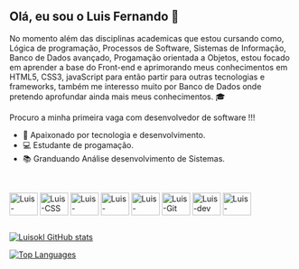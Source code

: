 ## Olá, eu sou o Luis Fernando 👋

 No momento além das disciplinas academicas que estou cursando como, Lógica de programação, Processos de Software, Sistemas de Informação, Banco de Dados avançado, Progamação orientada a Objetos, estou focado em aprender a base do Front-end e aprimorando meus conhecimentos em HTML5, CSS3, javaScript para então partir para outras tecnologias e frameworks, também me interesso muito por Banco de Dados onde pretendo aprofundar ainda mais meus conhecimentos. 🎓
 
 Procuro a minha primeira vaga com desenvolvedor de software !!!


- 🔭 Apaixonado por tecnologia e desenvolvimento.
- 💻 Estudante de progamação.
- 📚 Granduando Análise desenvolvimento de Sistemas.

##

<div style="display: inline_block"><br>
  <img align="center" alt="Luis-HTML" height="40" width="50" src="https://cdn.jsdelivr.net/gh/devicons/devicon/icons/html5/html5-original.svg" />
  <img align="center" alt="Luis-CSS" height="40" width="50" src="https://cdn.jsdelivr.net/gh/devicons/devicon/icons/css3/css3-original.svg" />
  <img align="center" alt="Luis-javaScript" height="40" width="50" src="https://cdn.jsdelivr.net/gh/devicons/devicon/icons/javascript/javascript-original.svg" />
  <img align="center" alt="Luis-Vscode" height="40" width="50" src="https://cdn.jsdelivr.net/gh/devicons/devicon/icons/vscode/vscode-original.svg" />
  <img align="center" alt="Luis-Mysql" height="40" width="50" src="https://cdn.jsdelivr.net/gh/devicons/devicon/icons/mysql/mysql-plain.svg" />
  <img align="center" alt="Luis-Git" height="40" width="50" src="https://cdn.jsdelivr.net/gh/devicons/devicon/icons/git/git-original.svg" />
  <img align="center" alt="Luis-dev" height="40" width="50" src="https://raw.githubusercontent.com/danielcranney/readme-generator/main/public/icons/socials/devdotto-dark.svg"/>
  <img align="center" alt="Luis-GitHub" height="40" width="50" src="https://raw.githubusercontent.com/danielcranney/readme-generator/main/public/icons/socials/github-dark.svg"/>
       
 ##

 
 <a href="http://www.github.com/Luisokl"><img src="https://github-readme-stats.vercel.app/api?username=Luisokl&show_icons=true&hide=&count_private=true&title_color=10b981&text_color=ffffff&icon_color=10b981&bg_color=0f172a&hide_border=true&show_icons=true" alt="Luisokl GitHub stats" /></a>

<a href="https://github.com/Luisokl" align="left"><img src="https://github-readme-stats.vercel.app/api/top-langs/?username=Luisokl&langs_count=10&title_color=10b981&text_color=ffffff&icon_color=10b981&bg_color=0f172a&hide_border=true&locale=en&custom_title=Top%20%Languages" alt="Top Languages" /></a>




